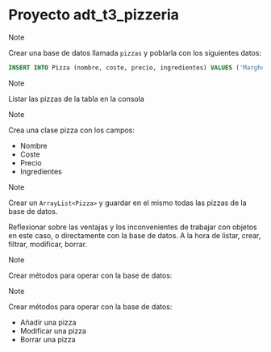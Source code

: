 # Proyecto adt_t3_pizzeria

> [!NOTE]
> Crear una base de datos llamada `pizzas` y poblarla con los siguientes datos:

```sql
INSERT INTO Pizza (nombre, coste, precio, ingredientes) VALUES ('Margherita', 3.00, 8.00, 'Tomate, Mozzarella, Albahaca'), ('Pepperoni', 3.50, 9.00, 'Tomate, Mozzarella, Pepperoni'), ('Hawaiana', 4.00, 10.00, 'Tomate, Mozzarella, Jamón, Piña'), ('Cuatro Quesos', 4.50, 11.00, 'Mozzarella, Queso Azul, Queso de Cabra, Parmesano'), ('Vegetariana', 3.80, 9.50, 'Tomate, Mozzarella, Pimiento, Cebolla, Champiñones, Aceitunas'), ('BBQ Chicken', 4.50, 11.00, 'Salsa BBQ, Pollo, Cebolla, Mozzarella'), ('Mexicana', 4.00, 10.50, 'Tomate, Mozzarella, Jalapeños, Carne Picada, Cebolla'), ('Marinara', 2.50, 7.50, 'Tomate, Ajo, Orégano'), ('Quattro Stagioni', 4.50, 11.50, 'Tomate, Mozzarella, Jamón, Champiñones, Alcachofas, Aceitunas'), ('Carbonara', 4.00, 10.00, 'Nata, Mozzarella, Panceta, Cebolla');
```

> [!NOTE]
> Listar las pizzas de la tabla en la consola

> [!NOTE]
> Crea una clase pizza con los campos:
> - Nombre
> - Coste
> - Precio
> - Ingredientes

> [!NOTE]
> Crear un `ArrayList<Pizza>` y guardar en el mismo todas las pizzas de la base de datos.
> 
> Reflexionar sobre las ventajas y los inconvenientes de trabajar con objetos en este caso, o directamente con la base de datos. A la hora de listar, crear, filtrar, modificar, borrar.

> [!NOTE]
Crear métodos para operar con la base de datos:

> [!NOTE]
> Crear métodos para operar con la base de datos:
> - Añadir una pizza
> - Modificar una pizza
> - Borrar una pizza



